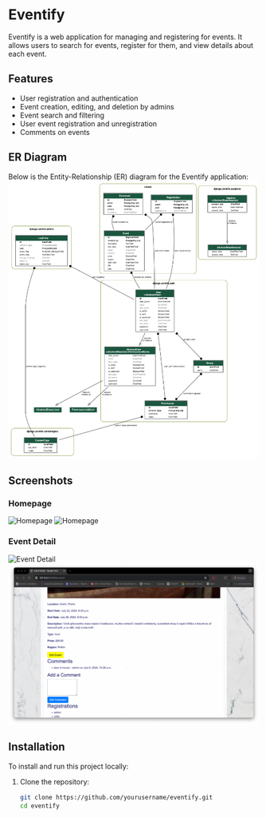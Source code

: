 # Eventify

Eventify is a web application for managing and registering for events. It allows users to search for events, register for them, and view details about each event.

## Features
- User registration and authentication
- Event creation, editing, and deletion by admins
- Event search and filtering
- User event registration and unregistration
- Comments on events

## ER Diagram
Below is the Entity-Relationship (ER) diagram for the Eventify application:
![erd.png](erd.png)
## Screenshots
### Homepage
![Homepage](images/home.png)
![Homepage](images/home2.png)
### Event Detail
![Event Detail](images/event2.png)
![Event Detail](images/event.png)
## Installation
To install and run this project locally:

1. Clone the repository:
   ```bash
   git clone https://github.com/yourusername/eventify.git
   cd eventify
